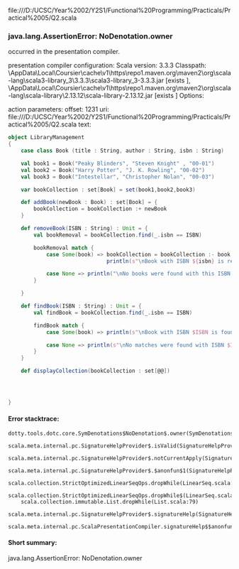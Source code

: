 file:///D:/UCSC/Year%2002/Y2S1/Functional%20Programming/Practicals/Practical%2005/Q2.scala
### java.lang.AssertionError: NoDenotation.owner

occurred in the presentation compiler.

presentation compiler configuration:
Scala version: 3.3.3
Classpath:
<HOME>\AppData\Local\Coursier\cache\v1\https\repo1.maven.org\maven2\org\scala-lang\scala3-library_3\3.3.3\scala3-library_3-3.3.3.jar [exists ], <HOME>\AppData\Local\Coursier\cache\v1\https\repo1.maven.org\maven2\org\scala-lang\scala-library\2.13.12\scala-library-2.13.12.jar [exists ]
Options:



action parameters:
offset: 1231
uri: file:///D:/UCSC/Year%2002/Y2S1/Functional%20Programming/Practicals/Practical%2005/Q2.scala
text:
```scala
object LibraryManagement
{
    case class Book (title : String, author : String, isbn : String)

    val book1 = Book("Peaky Blinders", "Steven Knight" , "00-01")
    val book2 = Book("Harry Potter", "J. K. Rowling", "00-02")
    val book3 = Book("Intestellar", "Christopher Nolan", "00-03")

    var bookCollection : set[Book] = set(book1,book2,book3)

    def addBook(newBook : Book) : set[Book] = {
        bookCollection = bookCollection :+ newBook
    }

    def removeBook(ISBN : String) : Unit = {
        val bookRemoval = bookCollection.find(_.isbn == ISBN)

        bookRemoval match {
            case Some(book) => bookCollection = bookCollection :- book
                               println(s"\nBook with ISBN ${isbn} is removed!\n")

            case None => println("\nNo books were found with this ISBN!\n")
        }

    }

    def findBook(ISBN : String) : Unit = {
        val findBook = bookCollection.find(_.isbn == ISBN)

        findBook match {
            case Some(book) => println(s"\nBook with ISBN $ISBN is found!\n")

            case None => println(s"\nNo matches were found with ISBN $ISBN!\n")
        }
    }

    def displayCollection(bookCollection : set[@@])




}
```



#### Error stacktrace:

```
dotty.tools.dotc.core.SymDenotations$NoDenotation$.owner(SymDenotations.scala:2607)
	scala.meta.internal.pc.SignatureHelpProvider$.isValid(SignatureHelpProvider.scala:83)
	scala.meta.internal.pc.SignatureHelpProvider$.notCurrentApply(SignatureHelpProvider.scala:94)
	scala.meta.internal.pc.SignatureHelpProvider$.$anonfun$1(SignatureHelpProvider.scala:48)
	scala.collection.StrictOptimizedLinearSeqOps.dropWhile(LinearSeq.scala:280)
	scala.collection.StrictOptimizedLinearSeqOps.dropWhile$(LinearSeq.scala:278)
	scala.collection.immutable.List.dropWhile(List.scala:79)
	scala.meta.internal.pc.SignatureHelpProvider$.signatureHelp(SignatureHelpProvider.scala:48)
	scala.meta.internal.pc.ScalaPresentationCompiler.signatureHelp$$anonfun$1(ScalaPresentationCompiler.scala:426)
```
#### Short summary: 

java.lang.AssertionError: NoDenotation.owner